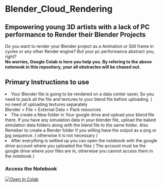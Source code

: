 # Blender_Cloud_Rendering
## Empowering young 3D artists with a lack of PC performance to Render their Blender Projects

Do you want to render your Blender project as a Animation or Still frame in cycles or any other Render engine? But your pc performance abstract you, right?
<br>
<b>No worries, Google Colab is here you help you. By refering to the above notenook in this repository, your all obstracles will be chased out.</b>

## Primary Instructions to use
<li> Your Blender file is going to be rendered on a data center saver, So you need to pack all the file and textures to your blend file before uploading. ( no need of uploading textures separately
  <br>
  Blender > File > External Data > Pack resources
<li> The create a New folder in Your google drive and upload your blend file there. If you have any simulation data in your blender file, upload the baked simulation data folders along with the blend file to the same folder. Also Remeber to create a Render folder if you willing have the output as a png or jpg sequence. ( otherwise it is not necessary )
<li> After everything is settled up you can open the notebook with the google drive account where you uploaded the files ( The account must be the google drive where your files are in, otherwise you cannot access them in the notebook )

### Access the Notebook
[![Open In Colab](https://colab.research.google.com/assets/colab-badge.svg)](https://colab.research.google.com/github/methsilusenavirathne/Blender_Cloud_Rendering/blob/main/blender_Rendering.ipynb)
   
    

